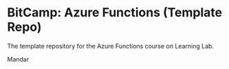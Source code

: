# BitCamp: Azure Functions (Template Repo)
The template repository for the Azure Functions course on Learning Lab.

Mandar
